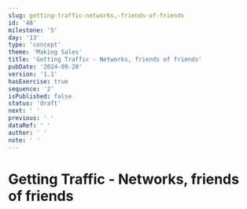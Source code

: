 ```yaml
---
slug: getting-traffic-networks,-friends-of-friends
id: '48'
milestone: '5'
day: '13'
type: 'concept'
theme: 'Making Sales'
title: 'Getting Traffic - Networks, friends of friends'
pubDate: '2024-09-20'
version: '1.1'
hasExercise: true
sequence: '2'
isPublished: false
status: 'draft'
next: ' '
previous: ' '
dataRef: ' '
author: ' '
note: ' '
---
```

# Getting Traffic - Networks, friends of friends